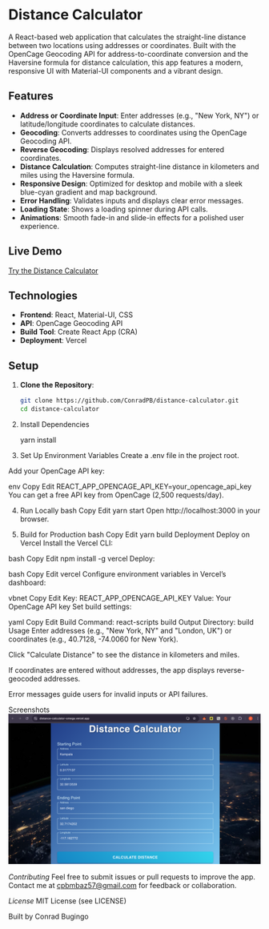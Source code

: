 # Distance Calculator

A React-based web application that calculates the straight-line distance between two locations using addresses or coordinates. Built with the OpenCage Geocoding API for address-to-coordinate conversion and the Haversine formula for distance calculation, this app features a modern, responsive UI with Material-UI components and a vibrant design.

## Features

- **Address or Coordinate Input**: Enter addresses (e.g., "New York, NY") or latitude/longitude coordinates to calculate distances.
- **Geocoding**: Converts addresses to coordinates using the OpenCage Geocoding API.
- **Reverse Geocoding**: Displays resolved addresses for entered coordinates.
- **Distance Calculation**: Computes straight-line distance in kilometers and miles using the Haversine formula.
- **Responsive Design**: Optimized for desktop and mobile with a sleek blue-cyan gradient and map background.
- **Error Handling**: Validates inputs and displays clear error messages.
- **Loading State**: Shows a loading spinner during API calls.
- **Animations**: Smooth fade-in and slide-in effects for a polished user experience.

## Live Demo

[Try the Distance Calculator](https://distance-calculator-omega.vercel.app/)

## Technologies

- **Frontend**: React, Material-UI, CSS
- **API**: OpenCage Geocoding API
- **Build Tool**: Create React App (CRA)
- **Deployment**: Vercel

## Setup

1. **Clone the Repository**:

   ```bash
   git clone https://github.com/ConradPB/distance-calculator.git
   cd distance-calculator
   ```

2. Install Dependencies

   yarn install

3. Set Up Environment Variables
   Create a .env file in the project root.

Add your OpenCage API key:

env
Copy
Edit
REACT_APP_OPENCAGE_API_KEY=your_opencage_api_key
You can get a free API key from OpenCage (2,500 requests/day).

4. Run Locally
   bash
   Copy
   Edit
   yarn start
   Open http://localhost:3000 in your browser.

5. Build for Production
   bash
   Copy
   Edit
   yarn build
   Deployment
   Deploy on Vercel
   Install the Vercel CLI:

bash
Copy
Edit
npm install -g vercel
Deploy:

bash
Copy
Edit
vercel
Configure environment variables in Vercel’s dashboard:

vbnet
Copy
Edit
Key: REACT_APP_OPENCAGE_API_KEY
Value: Your OpenCage API key
Set build settings:

yaml
Copy
Edit
Build Command: react-scripts build
Output Directory: build
Usage
Enter addresses (e.g., "New York, NY" and "London, UK") or coordinates (e.g., 40.7128, -74.0060 for New York).

Click "Calculate Distance" to see the distance in kilometers and miles.

If coordinates are entered without addresses, the app displays reverse-geocoded addresses.

Error messages guide users for invalid inputs or API failures.

Screenshots
![Distance Calculator Screenshot](public/screenshots/Screenshot%202025-07-11%20at%206.23.34%20PM.png)

_Contributing_
Feel free to submit issues or pull requests to improve the app.
Contact me at cpbmbaz57@gmail.com for feedback or collaboration.

_License_
MIT License (see LICENSE)

Built by Conrad Bugingo
